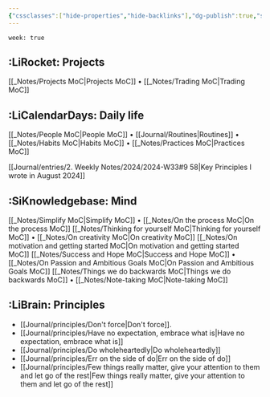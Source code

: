 ```yaml
---
{"cssclasses":["hide-properties","hide-backlinks"],"dg-publish":true,"slug":"home","dg-path":" Home.md","permalink":"/home/","dgPassFrontmatter":true,"updated":"2025-01-30T21:47:36.592+01:00"}
---
```


```home
week: true
```

## :LiRocket: Projects
  [[_Notes/Projects MoC\|Projects MoC]] • [[_Notes/Trading MoC\|Trading MoC]]

## :LiCalendarDays: Daily life
 [[_Notes/People MoC\|People MoC]] • [[Journal/Routines\|Routines]] • [[_Notes/Habits MoC\|Habits MoC]] • [[_Notes/Practices MoC\|Practices MoC]]

[[Journal/entries/2. Weekly Notes/2024/2024-W33#9 58\|Key Principles I wrote in August 2024]]
 
## :SiKnowledgebase: Mind
 [[_Notes/Simplify MoC\|Simplify MoC]] • [[_Notes/On the process MoC\|On the process MoC]]
 [[_Notes/Thinking for yourself MoC\|Thinking for yourself MoC]] • [[_Notes/On creativity MoC\|On creativity MoC]]
[[_Notes/On motivation and getting started MoC\|On motivation and getting started MoC]] 
[[_Notes/Success and Hope MoC\|Success and Hope MoC]] • [[_Notes/On Passion and Ambitious Goals MoC\|On Passion and Ambitious Goals MoC]]
[[_Notes/Things we do backwards MoC\|Things we do backwards MoC]] • [[_Notes/Note-taking MoC\|Note-taking MoC]]

## :LiBrain: Principles
- [[Journal/principles/Don't force\|Don't force]]. 
- [[Journal/principles/Have no expectation, embrace what is\|Have no expectation, embrace what is]]
- [[Journal/principles/Do wholeheartedly\|Do wholeheartedly]]
- [[Journal/principles/Err on the side of do\|Err on the side of do]]
- [[Journal/principles/Few things really matter, give your attention to them and let go of the rest\|Few things really matter, give your attention to them and let go of the rest]]